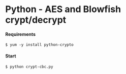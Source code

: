# Python - AES and Blowfish crypt/decrypt

#### Requirements
```
$ yum -y install python-crypto

```

#### Start
```
$ python crypt-cbc.py 
```

